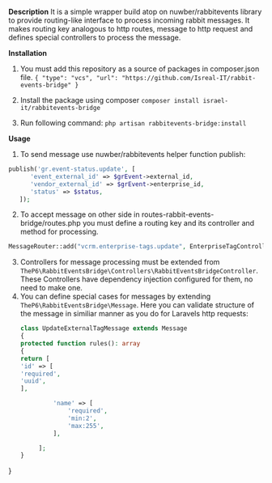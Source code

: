 **Description**
It is a simple wrapper build atop on nuwber/rabbitevents library to provide routing-like interface to process incoming rabbit messages.
It makes routing key analogous to http routes, message to http request and defines special controllers to process the message.

**Installation**

1. You must add this repository as a source of packages in composer.json file.
`{
"type": "vcs",
"url": "https://github.com/Isreal-IT/rabbit-events-bridge"
}
`
2. Install the package using composer
   `composer install israel-it/rabbitevents-bridge`

3. Run following command:
   `php artisan rabbitevents-bridge:install`
   
**Usage**

1. To send message use nuwber/rabbitevents helper function publish:
```php
publish('gr.event-status.update', [
      'event_external_id' => $grEvent->external_id,
      'vendor_external_id' => $grEvent->enterprise_id,
      'status' => $status,
   ]);
```

2. To accept message on other side in routes-rabbit-events-bridge/routes.php you must define a routing key and its controller and method for processing.
```php
MessageRouter::add("vcrm.enterprise-tags.update", EnterpriseTagController::class . '@update');
```
   
3. Controllers for message processing must be extended from `TheP6\RabbitEventsBridge\Controllers\RabbitEventsBridgeController`. These Controllers have dependency injection configured for them, no need to make one.
4. You can define special cases for messages by extending `TheP6\RabbitEventsBridge\Message`. Here you can validate structure of the message in similiar manner as you do for Laravels http requests:
   ```php
   class UpdateExternalTagMessage extends Message
   {
   protected function rules(): array
   {
   return [
   'id' => [
   'required',
   'uuid',
   ],

            'name' => [
                'required',
                'min:2',
                'max:255',
            ],

        ];
   }
}
```
